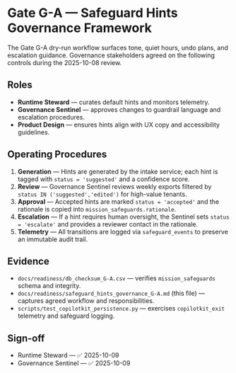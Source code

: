 # Gate G-A — Safeguard Hints Governance Framework

The Gate G-A dry-run workflow surfaces tone, quiet hours, undo plans, and
escalation guidance. Governance stakeholders agreed on the following
controls during the 2025-10-08 review.

## Roles

- **Runtime Steward** — curates default hints and monitors telemetry.
- **Governance Sentinel** — approves changes to guardrail language and
  escalation procedures.
- **Product Design** — ensures hints align with UX copy and accessibility
  guidelines.

## Operating Procedures

1. **Generation** — Hints are generated by the intake service; each hint is
   tagged with `status = 'suggested'` and a confidence score.
2. **Review** — Governance Sentinel reviews weekly exports filtered by
   `status IN ('suggested','edited')` for high-value tenants.
3. **Approval** — Accepted hints are marked `status = 'accepted'` and the
   rationale is copied into `mission_safeguards.rationale`.
4. **Escalation** — If a hint requires human oversight, the Sentinel sets
   `status = 'escalate'` and provides a reviewer contact in the rationale.
5. **Telemetry** — All transitions are logged via `safeguard_events` to
   preserve an immutable audit trail.

## Evidence

- `docs/readiness/db_checksum_G-A.csv` — verifies `mission_safeguards`
  schema and integrity.
- `docs/readiness/safeguard_hints_governance_G-A.md` (this file) — captures
  agreed workflow and responsibilities.
- `scripts/test_copilotkit_persistence.py` — exercises `copilotkit_exit`
  telemetry and safeguard logging.

## Sign-off

- Runtime Steward — ✅ 2025-10-09
- Governance Sentinel — ✅ 2025-10-09

